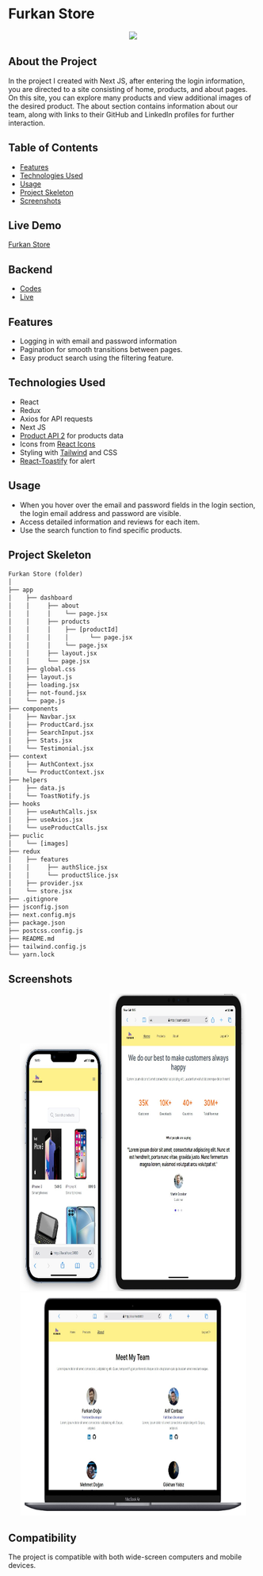 # Furkan Store

<div align="center">
  <img src="./public/furkan-store.gif" />
</div>

## About the Project

In the project I created with Next JS, after entering the login information, you are directed to a site consisting of home, products, and about pages. On this site, you can explore many products and view additional images of the desired product. The about section contains information about our team, along with links to their GitHub and LinkedIn profiles for further interaction.

## Table of Contents

- [Features](#features)
- [Technologies Used](#technologies-used)
- [Usage](#usage)
- [Project Skeleton](#project-skeleton)
- [Screenshots](#screenshots)

## Live Demo

[Furkan Store](https://furkan-store-with-nextjs.vercel.app/)

## Backend

- [Codes](https://github.com/furkan-dogu/ProductAPI-2)
- [Live](https://product-api-2.vercel.app/)

## Features

- Logging in with email and password information
- Pagination for smooth transitions between pages.
- Easy product search using the filtering feature.

## Technologies Used

- React
- Redux
- Axios for API requests
- Next JS
- [Product API 2](https://github.com/furkan-dogu/ProductAPI-2) for products data
- Icons from [React Icons](https://react-icons.github.io/react-icons/)
- Styling with [Tailwind](https://tailwindcss.com/) and CSS 
- [React-Toastify](https://fkhadra.github.io/react-toastify/introduction/) for alert 

## Usage

- When you hover over the email and password fields in the login section, the login email address and password are visible.
- Access detailed information and reviews for each item.
- Use the search function to find specific products.

## Project Skeleton

```
Furkan Store (folder)
│
├── app
│    ├── dashboard
│    │     ├── about
│    │     │    └── page.jsx
│    │     ├── products
│    │     │    ├── [productId]
│    │     │    │      └── page.jsx
│    │     │    └── page.jsx
│    │     ├── layout.jsx
│    │     └── page.jsx
│    ├── global.css
│    ├── layout.js
│    ├── loading.jsx
│    ├── not-found.jsx
│    └── page.js
├── components
│    ├── Navbar.jsx
│    ├── ProductCard.jsx
│    ├── SearchInput.jsx
│    ├── Stats.jsx
│    └── Testimonial.jsx 
├── context
│    ├── AuthContext.jsx
│    └── ProductContext.jsx 
├── helpers
│    ├── data.js
│    └── ToastNotify.js 
├── hooks
│    ├── useAuthCalls.jsx
│    ├── useAxios.jsx
│    └── useProductCalls.jsx 
├── puclic
│    └── [images] 
├── redux
│    ├── features
│    │     ├── authSlice.jsx
│    │     └── productSlice.jsx
│    ├── provider.jsx
│    └── store.jsx
├── .gitignore
├── jsconfig.json
├── next.config.mjs
├── package.json
├── postcss.config.js
├── README.md
├── tailwind.config.js
└── yarn.lock
```

## Screenshots

<div align="center">
  <img src="./public/Screenshot_1.jpg"  width="35%" height="500" />
  <img src="./public/Screenshot_2.jpg"  width="55%" height="600" />
  <img src="./public/Screenshot_3.jpg"  width="90.5%" height="450" />
</div>

## Compatibility

The project is compatible with both wide-screen computers and mobile devices.